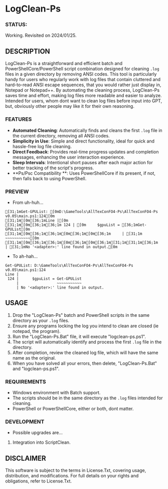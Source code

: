 # LogClean-Ps

### STATUS: 
Working. Revisited on 2024/01/25.

## DESCRIPTION
LogClean-Ps is a straightforward and efficient batch and PowerShellCore/PowerShell script combination designed for cleaning `.log` files in a given directory by removing ANSI codes. This tool is particularly handy for users who regularly work with log files that contain cluttered and hard-to-read ANSI escape sequences, that you would rather just display in, Notepad or Notepad++. By automating the cleaning process, LogClean-Ps saves time and effort, making log files more readable and easier to analyze. Intended for users, whom dont want to clean log files before input into GPT, but, obviously other people may like it for their own reasoning.

### FEATURES
- **Automated Cleaning**: Automatically finds and cleans the first `.log` file in the current directory, removing all ANSI codes.
- **Simplicity in Use**: Simple and direct functionality, ideal for quick and hassle-free log file cleaning.
- **Direct Feedback**: Provides real-time progress updates and completion messages, enhancing the user interaction experience.
- **Sleep Intervals**: Intentional short pauses after each major action for better tracking of the script's progress.
- **Ps/Psc Compatibility **: Uses PowerShellCore if its present, if not, then falls back to using PowerShell.

### PREVIEW
- From uh-huh...
```
[31;1mGet-GPUList: [0mD:\GameTools\AllTexConFO4-Ps\AllTexConFO4-Ps v0.05\main.ps1:124[0m
[31;1m[0m[36;1mLine |[0m
[31;1m[0m[36;1m[36;1m 124 | [0m     $gpuList = [36;1mGet-GPUList[0m
[31;1m[0m[36;1m[36;1m[0m[36;1m[0m[36;1m     | [31;1m                ~~~~~~~~~~~[0m
[31;1m[0m[36;1m[36;1m[0m[36;1m[0m[36;1m[31;1m[31;1m[36;1m     | [31;1mNo '<adapter>:' line found in output.[0m
```
- To ah-hah...
```
Get-GPUList: D:\GameTools\AllTexConFO4-Ps\AllTexConFO4-Ps v0.05\main.ps1:124
Line |
 124 |      $gpuList = Get-GPUList
     |                 ~~~~~~~~~~~
     | No '<adapter>:' line found in output.
```

## USAGE
1. Drop the "LogClean-Ps" batch and PowerShell scripts in the same directory as your `.log` files.
2. Ensure any programs locking the log you intend to clean are closed (ie notepad, the program).
2. Run the "LogClean-Ps.Bat" file, it will execute "logclean-ps.ps1".
3. The script will automatically identify and process the first `.log` file in the directory.
4. After completion, review the cleaned log file, which will have the same name as the original.
5. When you have solved all your errors, then delete, "LogClean-Ps.Bat" and "logclean-ps.ps1".

### REQUIREMENTS
- Windows environment with Batch support.
- The scripts should be in the same directory as the `.log` files intended for cleaning.
- PowerShell or PowerShellCore, either or both, dont matter.

### DEVELOPMENT
- Possible upgrades are...
1. Integration into ScriptClean.

## DISCLAIMER
This software is subject to the terms in License.Txt, covering usage, distribution, and modifications. For full details on your rights and obligations, refer to License.Txt.
